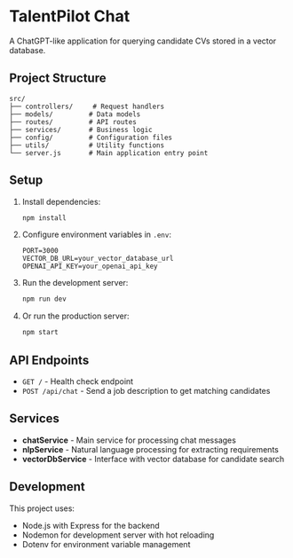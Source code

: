 # TalentPilot Chat

A ChatGPT-like application for querying candidate CVs stored in a vector database.

## Project Structure

```
src/
├── controllers/     # Request handlers
├── models/         # Data models
├── routes/         # API routes
├── services/       # Business logic
├── config/         # Configuration files
├── utils/          # Utility functions
└── server.js       # Main application entry point
```

## Setup

1. Install dependencies:
   ```bash
   npm install
   ```

2. Configure environment variables in `.env`:
   ```env
   PORT=3000
   VECTOR_DB_URL=your_vector_database_url
   OPENAI_API_KEY=your_openai_api_key
   ```

3. Run the development server:
   ```bash
   npm run dev
   ```

4. Or run the production server:
   ```bash
   npm start
   ```

## API Endpoints

- `GET /` - Health check endpoint
- `POST /api/chat` - Send a job description to get matching candidates

## Services

- **chatService** - Main service for processing chat messages
- **nlpService** - Natural language processing for extracting requirements
- **vectorDbService** - Interface with vector database for candidate search

## Development

This project uses:
- Node.js with Express for the backend
- Nodemon for development server with hot reloading
- Dotenv for environment variable management